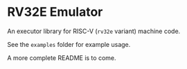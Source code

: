 # RV32E Emulator
An executor library for RISC-V (`rv32e` variant) machine code.

See the `examples` folder for example usage.

A more complete README is to come.
